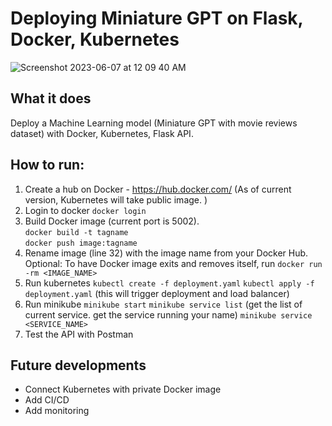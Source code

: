 # Deploying Miniature GPT on Flask, Docker, Kubernetes

![Screenshot 2023-06-07 at 12 09 40 AM](https://github.com/chrislevn/Deploying-GPT-Example/assets/32094007/89cc5c0f-b9d3-4ccd-b664-29b58eebc2af)

## What it does
Deploy a Machine Learning model (Miniature GPT with movie reviews dataset) with Docker, Kubernetes, Flask API. 

## How to run: 
1. Create a hub on Docker - https://hub.docker.com/ (As of current version, Kubernetes will take public image. ) 
2. Login to docker `docker login`
3. Build Docker image (current port is 5002). \
`docker build -t tagname`\
`docker push image:tagname`
3. Rename image (line 32) with the image name from your Docker Hub. 
Optional: To have Docker image exits and removes itself, run `docker run -rm <IMAGE_NAME>`
5. Run kubernetes
`kubectl create -f deployment.yaml` 
`kubectl apply -f deployment.yaml` (this will trigger deployment and load balancer)
5. Run minikube
`minikube start`
`minikube service list` (get the list of current service. get the service running your name)
`minikube service <SERVICE_NAME>`
6. Test the API with Postman

## Future developments
- Connect Kubernetes with private Docker image
- Add CI/CD 
- Add monitoring 

